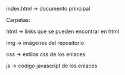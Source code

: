 

index.html → documento principal

Carpetas:

html → links que se pueden encontrar en html

img → imágenes del repositorio

css → estilos css de los enlaces 

js → código javascript de los enlaces 